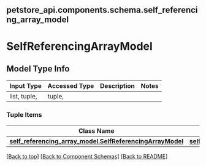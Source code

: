 <a name="top"></a>
## petstore_api.components.schema.self_referencing_array_model
# SelfReferencingArrayModel

## Model Type Info
Input Type | Accessed Type | Description | Notes
------------ | ------------- | ------------- | -------------
list, tuple,  | tuple,  |  |

### Tuple Items
Class Name | Input Type | Accessed Type | Description | Notes
------------- | ------------- | ------------- | ------------- | -------------
[**self_referencing_array_model.SelfReferencingArrayModel**](self_referencing_array_model.SelfReferencingArrayModel.md) | [**self_referencing_array_model.SelfReferencingArrayModel**](self_referencing_array_model.SelfReferencingArrayModel.md) | [**self_referencing_array_model.SelfReferencingArrayModel**](self_referencing_array_model.SelfReferencingArrayModel.md) |  |

[[Back to top]](#top) [[Back to Component Schemas]](../../../README.md#Component-Schemas) [[Back to README]](../../../README.md)
